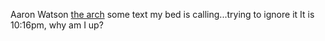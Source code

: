 Aaron Watson
[the arch](https://i.imgur.com/L6zl0.jpg)
some text 
my bed is calling...trying to ignore it
It is 10:16pm, why am I up?